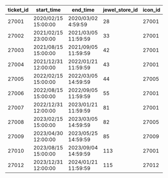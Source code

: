 |ticket_id|start_time|end_time|jewel_store_id|icon_id|
| --- | --- | --- | --- | --- |
|27001|2020/02/15 15:00:00|2020/03/02 4:59:59|28|27001|
|27002|2021/02/15 23:00:00|2021/03/05 11:59:59|33|27001|
|27003|2021/08/15 15:00:00|2021/09/05 11:59:59|42|27001|
|27004|2021/12/31 12:00:00|2022/01/21 11:59:59|43|27001|
|27005|2022/02/15 15:00:00|2022/03/05 14:59:59|44|27005|
|27006|2022/08/15 15:00:00|2022/09/05 11:59:59|55|27001|
|27007|2022/12/31 12:00:00|2023/01/21 11:59:59|81|27001|
|27008|2023/02/15 15:00:00|2023/03/05 14:59:59|82|27005|
|27009|2023/04/30 12:00:00|2023/05/25 14:59:59|85|27009|
|27010|2023/08/15 15:00:00|2023/09/04 14:59:59|113|27001|
|27012|2023/12/31 12:00:00|2024/01/21 11:59:59|115|27012|